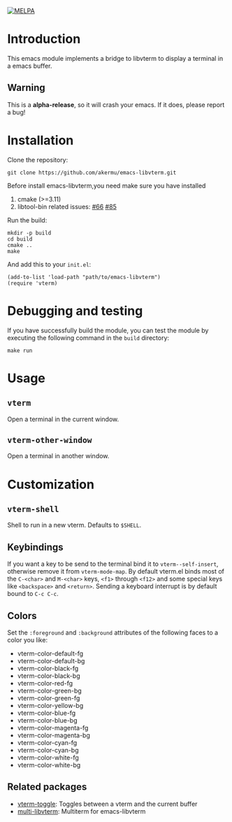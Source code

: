 [![MELPA](https://melpa.org/packages/vterm-badge.svg)](https://melpa.org/#/vterm)

# Introduction

This emacs module implements a bridge to libvterm to display a terminal in a
emacs buffer.

## Warning

This is a **alpha-release**, so it will crash your emacs. If it does, please
report a bug!

# Installation

Clone the repository:

```
git clone https://github.com/akermu/emacs-libvterm.git
```

Before install emacs-libvterm,you need make sure you have 
installed
 1. cmake (>=3.11)
 2. libtool-bin related issues: [#66](https://github.com/akermu/emacs-libvterm/issues/66) [#85](https://github.com/akermu/emacs-libvterm/issues/85#issuecomment-491845136) 
 
Run the build:

```
mkdir -p build
cd build
cmake ..
make
```

And add this to your `init.el`:

```
(add-to-list 'load-path "path/to/emacs-libvterm")
(require 'vterm)
```

# Debugging and testing

If you have successfully build the module, you can test the module by executing
the following command in the `build` directory:

```
make run
```

# Usage

## `vterm`

Open a terminal in the current window.

## `vterm-other-window`

Open a terminal in another window.

# Customization

## `vterm-shell`

Shell to run in a new vterm. Defaults to `$SHELL`.

## Keybindings

If you want a key to be send to the terminal bind it to `vterm--self-insert`,
otherwise remove it from `vterm-mode-map`. By default vterm.el binds most of the
`C-<char>` and `M-<char>` keys, `<f1>` through `<f12>` and some special keys
like `<backspace>` and `<return>`. Sending a keyboard interrupt is by default
bound to `C-c C-c`.

## Colors

Set the `:foreground` and `:background` attributes of the following faces to a
color you like:

- vterm-color-default-fg
- vterm-color-default-bg
- vterm-color-black-fg
- vterm-color-black-bg
- vterm-color-red-fg
- vterm-color-green-bg
- vterm-color-green-fg
- vterm-color-yellow-bg
- vterm-color-blue-fg
- vterm-color-blue-bg
- vterm-color-magenta-fg
- vterm-color-magenta-bg
- vterm-color-cyan-fg
- vterm-color-cyan-bg
- vterm-color-white-fg
- vterm-color-white-bg

## Related packages

- [vterm-toggle](https://github.com/jixiuf/vterm-toggle): Toggles between a vterm and the current buffer
- [multi-libvterm](https://github.com/suonlight/multi-libvterm): Multiterm for emacs-libvterm
